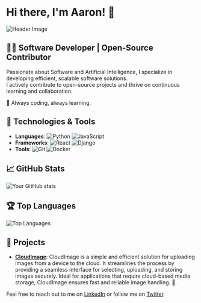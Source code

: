 # Hi there, I'm Aaron! 👋

![Header Image](url-to-header-image)

## 👨‍💻 Software Developer | Open-Source Contributor  

Passionate about Software and Artificial Intelligence, I specialize in developing efficient, scalable software solutions.  
I actively contribute to open-source projects and thrive on continuous learning and collaboration.  

🚀 Always coding, always learning.  

## 🔧 Technologies & Tools
- **Languages**: ![Python](https://img.shields.io/badge/-Python-3776AB?style=flat-square&logo=python&logoColor=white) ![JavaScript](https://img.shields.io/badge/-JavaScript-F7DF1E?style=flat-square&logo=javascript&logoColor=black)
- **Frameworks**: ![React](https://img.shields.io/badge/-React-61DAFB?style=flat-square&logo=react&logoColor=white) ![Django](https://img.shields.io/badge/-Django-092E20?style=flat-square&logo=django&logoColor=white)
- **Tools**: ![Git](https://img.shields.io/badge/-Git-F05032?style=flat-square&logo=git&logoColor=white) ![Docker](https://img.shields.io/badge/-Docker-2496ED?style=flat-square&logo=docker&logoColor=white)

## 📈 GitHub Stats
![Your GitHub stats](https://github-readme-stats.vercel.app/api?username=Aaron-Thapa&show_icons=true&theme=radical)

## 🏆 Top Languages
![Top Languages](https://github-readme-stats.vercel.app/api/top-langs/?username=Aaron-Thapa&layout=compact&theme=radical)

## 🚀 Projects
- **[CloudImage](https://github.com/Aaron-Thapa/CloudImage)**: CloudImage is a simple and efficient solution for uploading images from a device to the cloud. It streamlines the process by providing a seamless interface for selecting, uploading, and storing images securely. Ideal for applications that require cloud-based media storage, CloudImage ensures fast and reliable image handling. 🚀.

Feel free to reach out to me on [LinkedIn](https://www.linkedin.com/in/anup-thapa-443231139/) or follow me on [Twitter](https://x.com/Aaronthapaa).
